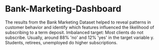 # Bank-Marketing-Dashboard
The results from the Bank Marketing Dataset helped to reveal patterns in customer behavior and identify which features influenced the likelihood of subscribing to a term deposit. Imbalanced target: Most clients do not subscribe. Usually, around 88% 'no' and 12% 'yes' in the target variable y. Students, retirees, unemployed do higher subscriptions.
